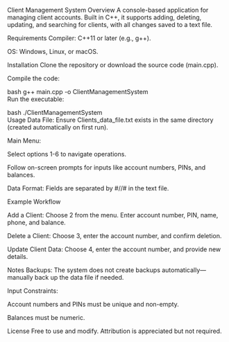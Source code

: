Client Management System
Overview
A console-based application for managing client accounts. Built in C++, it supports adding, deleting, updating, and searching for clients, with all changes saved to a text file.

Requirements
Compiler: C++11 or later (e.g., g++).

OS: Windows, Linux, or macOS.

Installation
Clone the repository or download the source code (main.cpp).

Compile the code:

bash
g++ main.cpp -o ClientManagementSystem  
Run the executable:

bash
./ClientManagementSystem  
Usage
Data File: Ensure Clients_data_file.txt exists in the same directory (created automatically on first run).

Main Menu:

Select options 1-6 to navigate operations.

Follow on-screen prompts for inputs like account numbers, PINs, and balances.

Data Format: Fields are separated by #//# in the text file.


Example Workflow

Add a Client: Choose 2 from the menu.
Enter account number, PIN, name, phone, and balance.

Delete a Client: Choose 3, enter the account number, and confirm deletion.

Update Client Data: Choose 4, enter the account number, and provide new details.

Notes
Backups: The system does not create backups automatically—manually back up the data file if needed.

Input Constraints:

Account numbers and PINs must be unique and non-empty.

Balances must be numeric.

License
Free to use and modify. Attribution is appreciated but not required.

